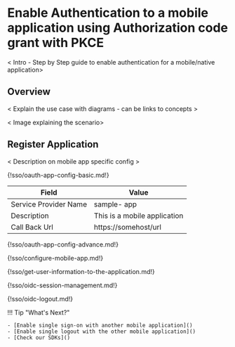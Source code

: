 # Enable Authentication to a mobile application using Authorization code grant with PKCE

< Intro - Step by Step guide to enable authentication for a
mobile/native application>

## Overview
 < Explain the use case with diagrams - can be links to concepts > 
 
 < Image explaining the scenario>
 
## Register Application

 < Description on mobile app specific config >

{!sso/oauth-app-config-basic.md!}

| Field                 | Value         | 
| --------------------- | ------------- | 
| Service Provider Name | sample- app  |
| Description           | This is a mobile application  | 
| Call Back Url         | https://somehost/url  | 

{!sso/oauth-app-config-advance.md!}

{!sso/configure-mobile-app.md!}

{!sso/get-user-information-to-the-application.md!}

{!sso/oidc-session-management.md!}

{!sso/oidc-logout.md!}

!!! Tip "What's Next?"

    - [Enable single sign-on with another mobile application]()
    - [Enable single logout with the other mobile application]()
    - [Check our SDKs]()